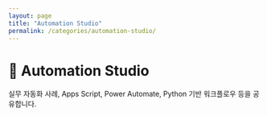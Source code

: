 ```yaml
---
layout: page
title: "Automation Studio"
permalink: /categories/automation-studio/
---
```


# 🤖 Automation Studio
실무 자동화 사례, Apps Script, Power Automate, Python 기반 워크플로우 등을 공유합니다. 